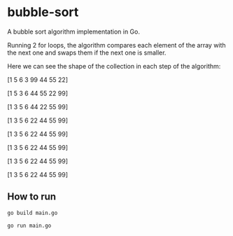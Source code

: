 # bubble-sort

A bubble sort algorithm implementation in Go.

Running 2 for loops, the algorithm compares each element of the array 
with the next one and swaps them if the next one is smaller.

Here we can see the shape of the collection in each step of the algorithm:


[1 5 6 3 99 44 55 22]

[1 5 3 6 44 55 22 99]

[1 3 5 6 44 22 55 99]

[1 3 5 6 22 44 55 99]

[1 3 5 6 22 44 55 99]

[1 3 5 6 22 44 55 99]

[1 3 5 6 22 44 55 99]

[1 3 5 6 22 44 55 99]


## How to run

```bash
go build main.go
```

```bash
go run main.go
```